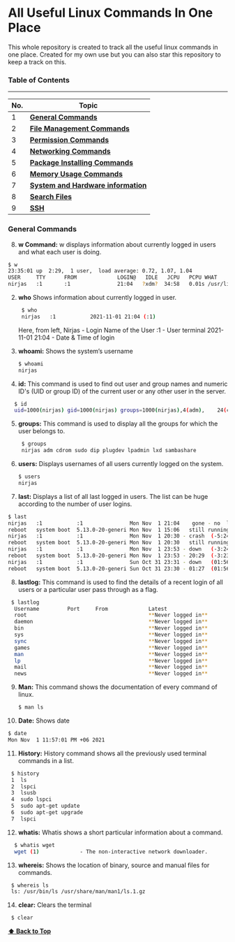 # All Useful Linux Commands In One Place

This whole repository is created to track all the useful linux commands in one place. Created for my own use but you can also star this repository to keep a track on this.

### Table of Contents

---

| No. | Topic                                                                   |
| --- | ----------------------------------------------------------------------- |
| 1   | [**General Commands**](#General-commands)                               |
| 2   | [**File Management Commands**](#File-management-commands)         |
| 3   | [**Permission Commands**](#Permissions-based-commands)                               |
| 4   | [**Networking Commands**](#Networking-commands)                                           |
| 5   | [**Package Installing Commands**](#installing-packages)                         |
| 6   | [**Memory Usage Commands**](#Memory-usage)                                           |
| 7   | [**System and Hardware information**](#system-and-hardware-information) |
| 8   | [**Search Files**](#search-files)                                       |
| 9   | [**SSH**](#ssh)                                                         |

### General Commands

8. **w Command:** w displays information about currently logged in users and what each user is doing.

 ```bash
 $ w
 23:35:01 up  2:29,  1 user,  load average: 0.72, 1.07, 1.04
 USER     TTY      FROM             LOGIN@   IDLE   JCPU   PCPU WHAT
 nirjas   :1       :1               21:04   ?xdm?  34:58   0.01s /usr/lib
 ```

2. **who** Shows information about currently logged in user.

   ```bash
    $ who
    nirjas   :1           2021-11-01 21:04 (:1)
   ```
   Here, from left,
   Nirjas - Login Name of the User
   :1 - User terminal
    2021-11-01 21:04 - Date & Time of login
    
3. **whoami:** Shows the system’s username

   ```bash
   $ whoami
   nirjas
   ```

4. **id:** This command is used to find out user and group names and numeric ID's (UID or group ID) of the current user or any other user in the server. 

 ```bash
   $ id
   uid=1000(nirjas) gid=1000(nirjas) groups=1000(nirjas),4(adm),    24(cdrom),27(sudo),30(dip),46(plugdev),120(lpadmin),132(lxd),133(sambashare)
 ```

5. **groups:** This command is used to display all the groups for which the user belongs to.

   ```bash
    $ groups
    nirjas adm cdrom sudo dip plugdev lpadmin lxd sambashare
   ```

6. **users:** Displays usernames of all users currently logged on the system.

   ```bash
   $ users
   nirjas
   ```

7. **last:** Displays a list of all last logged in users. The list can be huge according to the number of user logins.

 ```bash
 $ last
 nirjas   :1           :1               Mon Nov  1 21:04    gone - no  logout
 reboot   system boot  5.13.0-20-generi Mon Nov  1 15:06   still running
 nirjas   :1           :1               Mon Nov  1 20:30 - crash  (-5:24)
 reboot   system boot  5.13.0-20-generi Mon Nov  1 20:30   still running
 nirjas   :1           :1               Mon Nov  1 23:53 - down   (-3:24)
 reboot   system boot  5.13.0-20-generi Mon Nov  1 23:53 - 20:29  (-3:23)
 nirjas   :1           :1               Sun Oct 31 23:31 - down   (01:56)
 reboot   system boot  5.13.0-20-generi Sun Oct 31 23:30 - 01:27  (01:56)
 ```

8. **lastlog:** This command is used to find the details of a recent login of all users or a particular user pass through as a flag.

 ```bash
  $ lastlog
   Username         Port     From             Latest
   root                                       **Never logged in**
   daemon                                     **Never logged in**
   bin                                        **Never logged in**
   sys                                        **Never logged in**
   sync                                       **Never logged in**
   games                                      **Never logged in**
   man                                        **Never logged in**
   lp                                         **Never logged in**
   mail                                       **Never logged in**
   news                                       **Never logged in**
  ```
9. **Man:** This command shows the documentation of every command of linux. 
   ```bash
   $ man ls
   ```
10. **Date:** Shows date
   ```bash
   $ date
   Mon Nov  1 11:57:01 PM +06 2021
   ```

11. **History:** History command shows all the previously used terminal commands in a list.
   ```bash
    $ history
    1  ls
    2  lspci
    3  lsusb
    4  sudo lspci
    5  sudo apt-get update
    6  sudo apt-get upgrade
    7  lspci

   ```

12. **whatis:** Whatis shows a short particular information about a command.
 ```bash
   $ whatis wget
   wget (1)             - The non-interactive network downloader.
 ```
13. **whereis:** Shows the location of binary, source and manual files for commands.
 ```bash
  $ whereis ls
  ls: /usr/bin/ls /usr/share/man/man1/ls.1.gz
 ```
14. **clear:** Clears the terminal
   ```bash
    $ clear
   ```
 

  **[⬆ Back to Top](#table-of-contents)**
